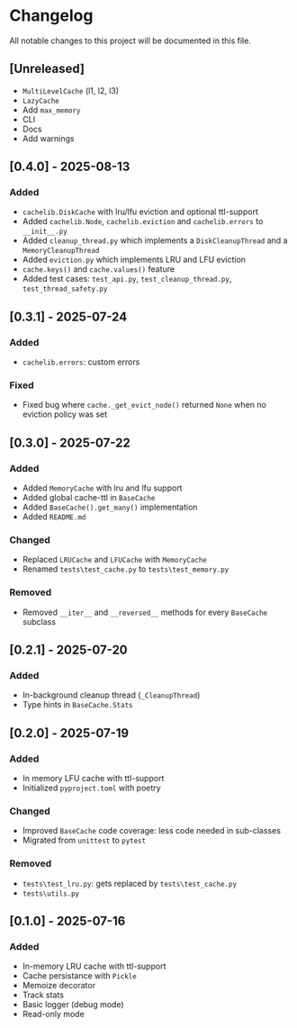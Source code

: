 # Changelog

All notable changes to this project will be documented in this file.

## [Unreleased]

- `MultiLevelCache` (l1, l2, l3)
- `LazyCache`
- Add `max_memory`
- CLI
- Docs
- Add warnings

## [0.4.0] - 2025-08-13

### Added

- `cachelib.DiskCache` with lru/lfu eviction and optional ttl-support
- Added `cachelib.Node`, `cachelib.eviction` and `cachelib.errors` to `__init__.py`
- Added `cleanup_thread.py` which implements a `DiskCleanupThread` and a `MemoryCleanupThread`
- Added `eviction.py` which implements LRU and LFU eviction
- `cache.keys()` and `cache.values()` feature
- Added test cases: `test_api.py`, `test_cleanup_thread.py`, `test_thread_safety.py`

## [0.3.1] - 2025-07-24

### Added

- `cachelib.errors`: custom errors

### Fixed

- Fixed bug where `cache._get_evict_node()` returned `None` when no eviction policy was set

## [0.3.0] - 2025-07-22

### Added

- Added `MemoryCache` with lru and lfu support
- Added global cache-ttl in `BaseCache`
- Added `BaseCache().get_many()` implementation
- Added `README.md`

### Changed

- Replaced `LRUCache` and `LFUCache` with `MemoryCache`
- Renamed `tests\test_cache.py` to `tests\test_memory.py`

### Removed

- Removed `__iter__` and `__reversed__` methods for every `BaseCache` subclass

## [0.2.1] - 2025-07-20

### Added

- In-background cleanup thread (`_CleanupThread`)
- Type hints in `BaseCache.Stats`

## [0.2.0] - 2025-07-19

### Added

- In memory LFU cache with ttl-support
- Initialized `pyproject.toml` with poetry

### Changed

- Improved `BaseCache` code coverage: less code needed in sub-classes
- Migrated from `unittest` to `pytest`

### Removed

- `tests\test_lru.py`: gets replaced by `tests\test_cache.py`
- `tests\utils.py`

## [0.1.0] - 2025-07-16

### Added

- In-memory LRU cache with ttl-support
- Cache persistance with `Pickle`
- Memoize decorator
- Track stats
- Basic logger (debug mode)
- Read-only mode